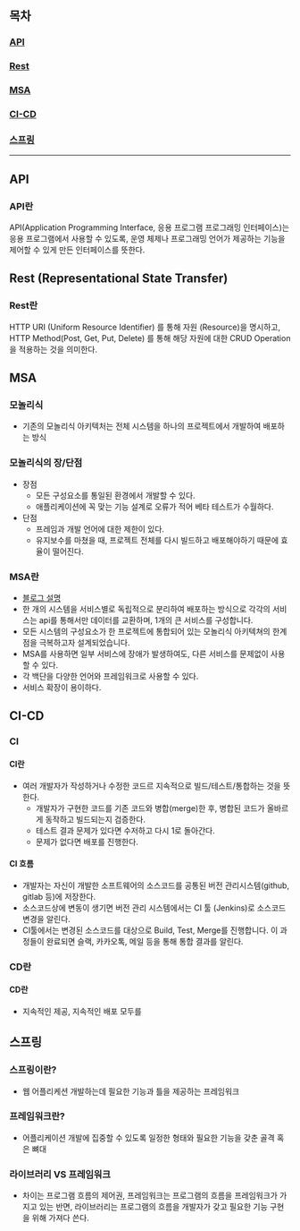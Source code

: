 ## 목차
### [API](#API)
### [Rest](#Rest)
### [MSA](#MSA) 
### [CI-CD](#CI-CD)
### [스프링](#스프링)

<hr>

## API
### API란

API(Application Programming Interface, 응용 프로그램 프로그래밍 인터페이스)는 응용 프로그램에서 사용할 수 있도록, 운영 체제나 프로그래밍 언어가 제공하는 기능을 제어할 수 있게 만든 인터페이스를 뜻한다.

## Rest (Representational State Transfer)
### Rest란
 HTTP URI (Uniform Resource Identifier) 를 통해 자원 (Resource)을 명시하고, HTTP Method(Post, Get, Put, Delete) 를 통해 해당 자원에 대한 CRUD Operation 을 적용하는 것을 의미한다.


## MSA
### 모놀리식
- 기존의 모놀리식 아키텍처는 전체 시스템을 하나의 프로젝트에서 개발하여 배포하는 방식
### 모놀리식의 장/단점
- 장점
  - 모든 구성요소를 통일된 환경에서 개발할 수 있다.
  - 애플리케이션에 꼭 맞는 기능 설계로 오류가 적어 베타 테스트가 수월하다.
- 단점 
  - 프레임과 개발 언어에 대한 제한이 있다.
  - 유지보수를 마쳤을 때, 프로젝트 전체를 다시 빌드하고 배포해야하기 때문에 효율이 떨어진다.
### MSA란 
- [블로그 설명](https://blog.naver.com/hyundai-autoever/222255869029)
- 한 개의 시스템을 서비스별로 독립적으로 분리하여 배포하는 방식으로 각각의 서비스는 api를 통해서만 데이터를 교환하며, 1개의 큰 서비스를 구성합니다.
- 모든 시스템의 구성요소가 한 프로젝트에 통합되어 있는 모놀리식 아키텍쳐의 한계점을 극복하고자 설계되었습니다. 
- MSA를 사용하면 일부 서비스에 장애가 발생하여도, 다른 서비스를 문제없이 사용할 수 있다.
- 각 백단을 다양한 언어와 프레임워크로 사용할 수 있다.
- 서비스 확장이 용이하다.


## CI-CD
### CI
#### CI란
- 여러 개발자가 작성하거나 수정한 코드르 지속적으로 빌드/테스트/통합하는 것을 뜻한다.
  - 개발자가 구현한 코드를 기존 코드와 병합(merge)한 후, 병합된 코드가 올바르게 동작하고 빌드되는지 검증한다.
  - 테스트 결과 문제가 있다면 수저하고 다시 1로 돌아간다.
  - 문제가 없다면 배포를 진행한다.
#### CI 흐름
- 개발자는 자신이 개발한 소프트웨어의 소스코드를 공통된 버전 관리시스템(github, gitlab 등)에 저장한다.
- 소스코드상에 변동이 생기면 버전 관리 시스템에서는 CI 툴 (Jenkins)로 소스코드 변경을 알린다.
- CI툴에서는 변경된 소스코드를 대상으로 Build, Test, Merge를 진행합니다. 이 과정들이 완료되면 슬랙, 카카오톡, 메일 등을 통해 통합 결과를 알린다.
### CD란
#### CD란
- 지속적인 제공, 지속적인 배포 모두를 


## 스프링
### 스프링이란?
- 웹 어플리케션 개발하는데 필요한 기능과 틀을 제공하는 프레임워크
### 프레임워크란?
- 어플리케이션 개발에 집중할 수 있도록 일정한 형태와 필요한 기능을 갖춘 골격 혹은 뼈대
### 라이브러리 VS 프레임워크
- 차이는 프로그램 흐름의 제어권, 프레임워크는 프로그램의 흐름을 프레임워크가 가지고 있는 반면, 라이브러리는 프로그램의 흐름을 개발자가 갖고 필요한 기능 구현을 위해 가져다 쓴다.

